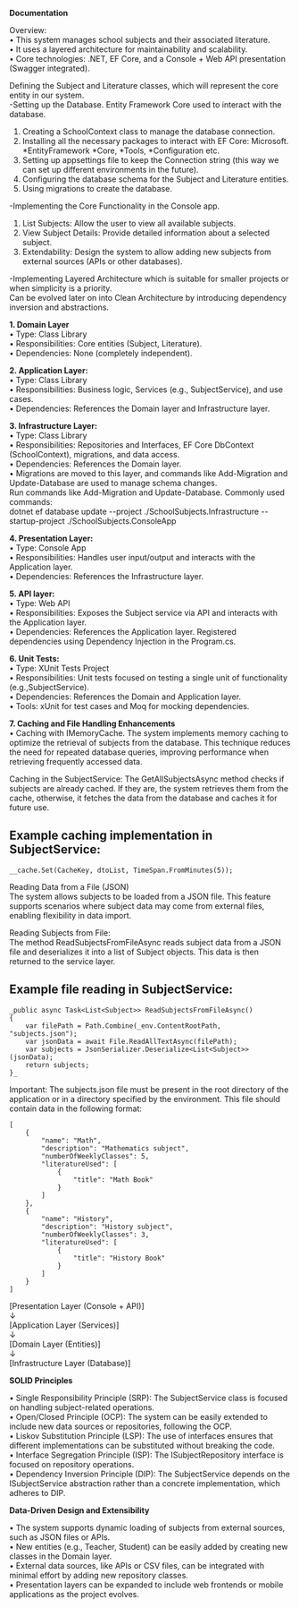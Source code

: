 **Documentation**

Overview:\
•	This system manages school subjects and their associated literature.\
•	It uses a layered architecture for maintainability and scalability.\
•	Core technologies: .NET, EF Core, and a Console + Web API presentation (Swagger integrated).


Defining the Subject and Literature classes, which will represent the core entity in our system.\
-Setting up the Database. Entity Framework Core used to interact with the database.
1.	Creating a SchoolContext class to manage the database connection.
2.  Installing all the necessary packages to interact with EF Core: Microsoft. *EntityFramework *Core, *Tools, *Configuration etc.
3.  Setting up appsettings file to keep the Connection string (this way we can set up different environments in the future).
4.	Configuring the database schema for the Subject and Literature entities.
5.	Using migrations to create the database.

-Implementing the Core Functionality in the Console app.
1.	List Subjects: Allow the user to view all available subjects.
2.	View Subject Details: Provide detailed information about a selected subject.
3.	Extendability: Design the system to allow adding new subjects from external sources (APIs or other databases).

-Implementing Layered Architecture which is suitable for smaller projects or when simplicity is a priority.\
Can be evolved later on into Clean Architecture by introducing dependency inversion and abstractions.

**1.  Domain Layer**\
•	Type: Class Library\
•	Responsibilities: Core entities (Subject, Literature).\
•	Dependencies: None (completely independent).

**2.	Application Layer:**\
•	Type: Class Library\
•	Responsibilities: Business logic, Services (e.g., SubjectService), and use cases.\
•	Dependencies: References the Domain layer and Infrastructure layer.

**3.	Infrastructure Layer:**\
•	Type: Class Library\
•	Responsibilities: Repositories and Interfaces, EF Core DbContext (SchoolContext), migrations, and data access.\
•	Dependencies: References the Domain layer.\
•	Migrations are moved to this layer, and commands like Add-Migration and Update-Database are used to manage schema changes.\
	Run commands like Add-Migration and Update-Database. Commonly used commands:\
	dotnet ef database update --project ./SchoolSubjects.Infrastructure --startup-project ./SchoolSubjects.ConsoleApp

**4.	Presentation Layer:**\
•	Type: Console App\
•	Responsibilities: Handles user input/output and interacts with the Application layer.\
•	Dependencies: References the Infrastructure layer.

**5.  API layer:**\
•	Type: Web API\
•	Responsibilities: Exposes the Subject service via API and interacts with the Application layer.\
•	Dependencies: References the Application layer. Registered dependencies using Dependency Injection in the Program.cs.

**6.  Unit Tests:**\
•   Type: XUnit Tests Project\
•   Responsibilities: Unit tests focused on testing a single unit of functionality (e.g.,SubjectService).\
•   Dependencies: References the Domain and Application layer.\
•   Tools: xUnit for test cases and Moq for mocking dependencies.

**7.  Caching and File Handling Enhancements**\
•	Caching with IMemoryCache. The system implements memory caching to optimize the retrieval of subjects from the database. This technique reduces the need for repeated database queries, improving performance when retrieving frequently accessed data.

Caching in the SubjectService:
The GetAllSubjectsAsync method checks if subjects are already cached. If they are, the system retrieves them from the cache, otherwise, it fetches the data from the database and caches it for future use.

Example caching implementation in SubjectService:
-------------------------------------------------
```
__cache.Set(CacheKey, dtoList, TimeSpan.FromMinutes(5));
```

Reading Data from a File (JSON)\
The system allows subjects to be loaded from a JSON file. This feature supports scenarios where subject data may come from external files, enabling flexibility in data import.

Reading Subjects from File:\
The method ReadSubjectsFromFileAsync reads subject data from a JSON file and deserializes it into a list of Subject objects. This data is then returned to the service layer.

Example file reading in SubjectService:
---------------------------------------
```
_public async Task<List<Subject>> ReadSubjectsFromFileAsync()
{
    var filePath = Path.Combine(_env.ContentRootPath, "subjects.json");
    var jsonData = await File.ReadAllTextAsync(filePath);
    var subjects = JsonSerializer.Deserialize<List<Subject>>(jsonData);
    return subjects;
}_
```
Important: The subjects.json file must be present in the root directory of the application or in a directory specified by the environment. This file should contain data in the following format:
```
[
    {
        "name": "Math",
        "description": "Mathematics subject",
        "numberOfWeeklyClasses": 5,
        "literatureUsed": [
            {
                "title": "Math Book"
            }
        ]
    },
    {
        "name": "History",
        "description": "History subject",
        "numberOfWeeklyClasses": 3,
        "literatureUsed": [
            {
                "title": "History Book"
            }
        ]
    }
]
```

[Presentation Layer (Console + API)] \
    ↓ \
[Application Layer (Services)] \
    ↓ \
[Domain Layer (Entities)] \
    ↓ \
[Infrastructure Layer (Database)] 

**SOLID Principles**

•	Single Responsibility Principle (SRP): The SubjectService class is focused on handling subject-related operations.\
•	Open/Closed Principle (OCP): The system can be easily extended to include new data sources or repositories, following the OCP.\
•	Liskov Substitution Principle (LSP): The use of interfaces ensures that different implementations can be substituted without breaking the code.\
•	Interface Segregation Principle (ISP): The ISubjectRepository interface is focused on repository operations.\
•	Dependency Inversion Principle (DIP): The SubjectService depends on the ISubjectService abstraction rather than a concrete implementation, which adheres to DIP.

**Data-Driven Design and Extensibility**

•	The system supports dynamic loading of subjects from external sources, such as JSON files or APIs.\
•	New entities (e.g., Teacher, Student) can be easily added by creating new classes in the Domain layer.\
•	External data sources, like APIs or CSV files, can be integrated with minimal effort by adding new repository classes.\
•	Presentation layers can be expanded to include web frontends or mobile applications as the project evolves.
